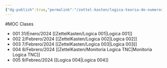 ```yaml
---
{"dg-publish":true,"permalink":"/zettel-kasten/logica-teoria-de-numeros-y-conjuntos/"}
---
```


#MOC 
Clases
- 001 31/Enero/2024 [[ZettelKasten/Logica 001\|Logica 001]]
- 002 2/Febrero/2024 [[ZettelKasten/Logica 002\|Logica 002]]
- 003 7/Febrero/2024 [[ZettelKasten/Logica 003\|Logica 003]]
- 004 8/Febrero/2024 [[ZettelKasten/Monitoria Logica TNC\|Monitoria Logica TNC]]
- 005 9/Febreo/2024 [[Logica 004\|Logica 004]]